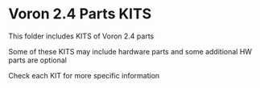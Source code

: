 # Voron 2.4 Parts KITS

This folder includes KITS of Voron 2.4 parts

Some of these KITS may include hardware parts 
and some additional HW parts are optional

Check each KIT for more specific information
